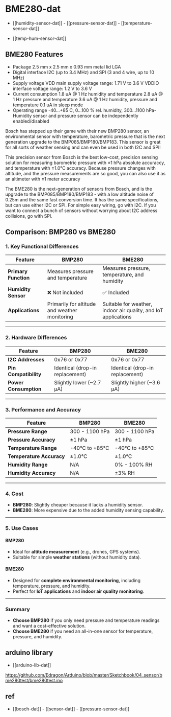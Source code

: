 
# BME280-dat

- [[humidity-sensor-dat]] - [[pressure-sensor-dat]] - [[temperature-sensor-dat]]

- [[temp-hum-sensor-dat]]

## BME280 Features

- Package 2.5 mm x 2.5 mm x 0.93 mm metal lid LGA
- Digital interface I2C (up to 3.4 MHz) and SPI (3 and 4 wire, up to 10 MHz)
- Supply voltage VDD main supply voltage range: 1.71 V to 3.6 V
   VDDIO interface voltage range: 1.2 V to 3.6 V
- Current consumption 1.8 uA @ 1 Hz humidity and temperature
   2.8 uA @ 1 Hz pressure and temperature
   3.6 uA @ 1 Hz humidity, pressure and temperature
   0.1 uA in sleep mode
- Operating range -40…+85 C, 0…100 % rel. humidity, 300…1100 hPa- Humidity sensor and pressure sensor can be independently enabled/disabled

Bosch has stepped up their game with their new BMP280 sensor, an environmental sensor with temperature, barometric pressure that is the next generation upgrade to the BMP085/BMP180/BMP183. This sensor is great for all sorts of weather sensing and can even be used in both I2C and SPI!

This precision sensor from Bosch is the best low-cost, precision sensing solution for measuring barometric pressure with ±1 hPa absolute accuraccy, and temperature with ±1.0°C accuracy. Because pressure changes with altitude, and the pressure measurements are so good, you can also use it as an altimeter with  ±1 meter accuracy

The BME280 is the next-generation of sensors from Bosch, and is the upgrade to the BMP085/BMP180/BMP183 - with a low altitude noise of 0.25m and the same fast conversion time. It has the same specifications, but can use either I2C or SPI. For simple easy wiring, go with I2C. If you want to connect a bunch of sensors without worrying about I2C address collisions, go with SPI.




## Comparison: BMP280 vs BME280

### 1. Key Functional Differences

| Feature            | **BMP280**                                  | **BME280**                                  |
|---------------------|---------------------------------------------|---------------------------------------------|
| **Primary Function** | Measures pressure and temperature          | Measures pressure, temperature, and humidity |
| **Humidity Sensor**  | ❌ Not included                            | ✅ Included                                  |
| **Applications**     | Primarily for altitude and weather monitoring | Suitable for weather, indoor air quality, and IoT applications |

---

### 2. Hardware Differences

| Feature            | **BMP280**             | **BME280**             |
|---------------------|------------------------|------------------------|
| **I2C Addresses**   | 0x76 or 0x77           | 0x76 or 0x77           |
| **Pin Compatibility** | Identical (drop-in replacement) | Identical (drop-in replacement) |
| **Power Consumption** | Slightly lower (~2.7 µA) | Slightly higher (~3.6 µA) |

---

### 3. Performance and Accuracy

| Feature            | **BMP280**                                | **BME280**                                |
|---------------------|-------------------------------------------|-------------------------------------------|
| **Pressure Range**  | 300 - 1100 hPa                           | 300 - 1100 hPa                           |
| **Pressure Accuracy** | ±1 hPa                                  | ±1 hPa                                   |
| **Temperature Range** | -40°C to +85°C                          | -40°C to +85°C                           |
| **Temperature Accuracy** | ±1.0°C                               | ±1.0°C                                   |
| **Humidity Range**   | N/A                                      | 0% - 100% RH                             |
| **Humidity Accuracy** | N/A                                     | ±3% RH                                   |

---

### 4. Cost

- **BMP280**: Slightly cheaper because it lacks a humidity sensor.
- **BME280**: More expensive due to the added humidity sensing capability.

---

### 5. Use Cases

#### **BMP280**
- Ideal for **altitude measurement** (e.g., drones, GPS systems).
- Suitable for simple **weather stations** (without humidity data).

#### **BME280**
- Designed for **complete environmental monitoring**, including temperature, pressure, and humidity.
- Perfect for **IoT applications** and **indoor air quality monitoring**.

---

### Summary

- **Choose BMP280** if you only need pressure and temperature readings and want a cost-effective solution.
- **Choose BME280** if you need an all-in-one sensor for temperature, pressure, and humidity.




## arduino library 

- [[arduino-lib-dat]]

https://github.com/Edragon/Arduino/blob/master/Sketchbook/04_sensor/bme280test/bme280test.ino

## ref 

- [[bosch-dat]] - [[sensor-dat]] - [[pressure-sensor-dat]]